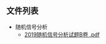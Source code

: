 

## 文件列表

- 随机信号分析
    - [2019随机信号分析试题B卷 .pdf](https://github.com/Open-BJUT/BJUT-AI/raw/master/./%E9%9A%8F%E6%9C%BA%E4%BF%A1%E5%8F%B7%E5%88%86%E6%9E%90/2019%E9%9A%8F%E6%9C%BA%E4%BF%A1%E5%8F%B7%E5%88%86%E6%9E%90%E8%AF%95%E9%A2%98B%E5%8D%B7%20.pdf)
